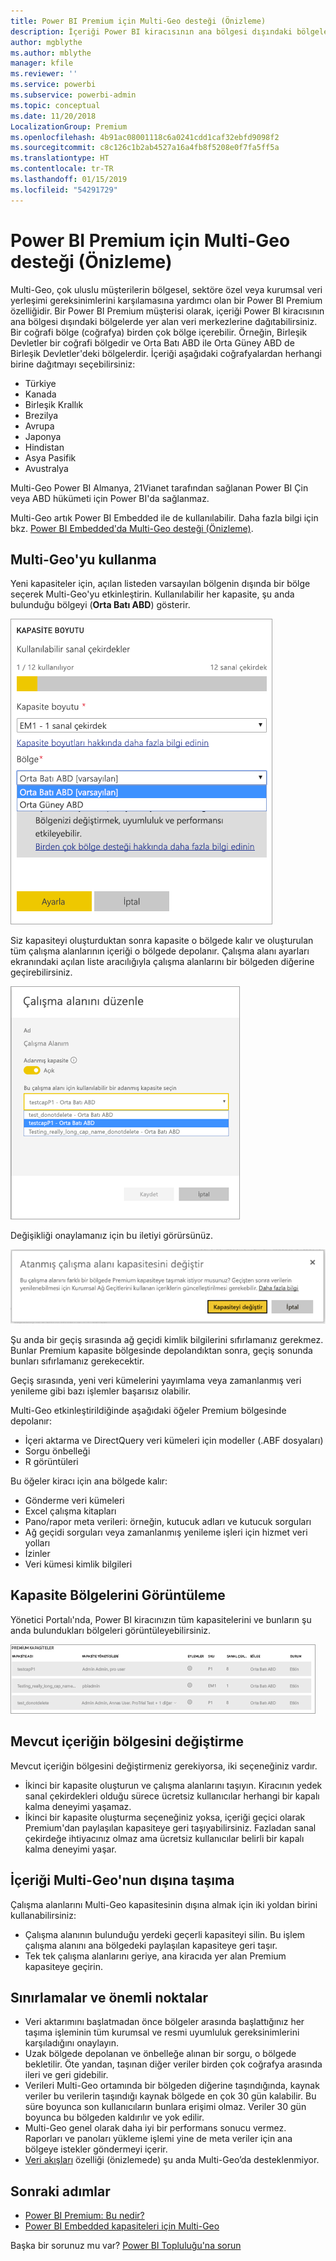 ```yaml
---
title: Power BI Premium için Multi-Geo desteği (Önizleme)
description: İçeriği Power BI kiracısının ana bölgesi dışındaki bölgelerde yer alan veri merkezlerine nasıl dağıtabileceğinizi öğrenin.
author: mgblythe
ms.author: mblythe
manager: kfile
ms.reviewer: ''
ms.service: powerbi
ms.subservice: powerbi-admin
ms.topic: conceptual
ms.date: 11/20/2018
LocalizationGroup: Premium
ms.openlocfilehash: 4b91ac08001118c6a0241cdd1caf32ebfd9098f2
ms.sourcegitcommit: c8c126c1b2ab4527a16a4fb8f5208e0f7fa5ff5a
ms.translationtype: HT
ms.contentlocale: tr-TR
ms.lasthandoff: 01/15/2019
ms.locfileid: "54291729"
---
```

# <a name="multi-geo-support-for-power-bi-premium-preview"></a>Power BI Premium için Multi-Geo desteği (Önizleme)

Multi-Geo, çok uluslu müşterilerin bölgesel, sektöre özel veya kurumsal veri yerleşimi gereksinimlerini karşılamasına yardımcı olan bir Power BI Premium özelliğidir. Bir Power BI Premium müşterisi olarak, içeriği Power BI kiracısının ana bölgesi dışındaki bölgelerde yer alan veri merkezlerine dağıtabilirsiniz. Bir coğrafi bölge (coğrafya) birden çok bölge içerebilir. Örneğin, Birleşik Devletler bir coğrafi bölgedir ve Orta Batı ABD ile Orta Güney ABD de Birleşik Devletler'deki bölgelerdir. İçeriği aşağıdaki coğrafyalardan herhangi birine dağıtmayı seçebilirsiniz:

- Türkiye
- Kanada
- Birleşik Krallık
- Brezilya
- Avrupa
- Japonya
- Hindistan
- Asya Pasifik
- Avustralya

Multi-Geo Power BI Almanya, 21Vianet tarafından sağlanan Power BI Çin veya ABD hükümeti için Power BI'da sağlanmaz.

Multi-Geo artık Power BI Embedded ile de kullanılabilir. Daha fazla bilgi için bkz. [Power BI Embedded'da Multi-Geo desteği (Önizleme)](developer/embedded-multi-geo.md).

## <a name="using-multi-geo"></a>Multi-Geo'yu kullanma

Yeni kapasiteler için, açılan listeden varsayılan bölgenin dışında bir bölge seçerek Multi-Geo'yu etkinleştirin.  Kullanılabilir her kapasite, şu anda bulunduğu bölgeyi (**Orta Batı ABD**) gösterir.

![Kapasite boyutu: bölge seçin. Power BI Multi-Geo](media/service-admin-premium-multi-geo/power-bi-multi-geo-capacity-size.png)

Siz kapasiteyi oluşturduktan sonra kapasite o bölgede kalır ve oluşturulan tüm çalışma alanlarının içeriği o bölgede depolanır. Çalışma alanı ayarları ekranındaki açılan liste aracılığıyla çalışma alanlarını bir bölgeden diğerine geçirebilirsiniz.

![Çalışma alanını düzenle: Kullanılabilir bir kapasite seçin. Power BI Multi-Geo](media/service-admin-premium-multi-geo/power-bi-multi-geo-edit-workspace.png)

Değişikliği onaylamanız için bu iletiyi görürsünüz.

![Atanmış çalışma alanını değiştirme onayı](media/service-admin-premium-multi-geo/power-bi-multi-geo-change-assigned-workspace-capacity.png)

Şu anda bir geçiş sırasında ağ geçidi kimlik bilgilerini sıfırlamanız gerekmez.  Bunlar Premium kapasite bölgesinde depolandıktan sonra, geçiş sonunda bunları sıfırlamanız gerekecektir.

Geçiş sırasında, yeni veri kümelerini yayımlama veya zamanlanmış veri yenileme gibi bazı işlemler başarısız olabilir.  

Multi-Geo etkinleştirildiğinde aşağıdaki öğeler Premium bölgesinde depolanır:

- İçeri aktarma ve DirectQuery veri kümeleri için modeller (.ABF dosyaları)
- Sorgu önbelleği
- R görüntüleri

Bu öğeler kiracı için ana bölgede kalır:

- Gönderme veri kümeleri
- Excel çalışma kitapları
- Pano/rapor meta verileri: örneğin, kutucuk adları ve kutucuk sorguları
- Ağ geçidi sorguları veya zamanlanmış yenileme işleri için hizmet veri yolları
- İzinler
- Veri kümesi kimlik bilgileri

## <a name="view-capacity-regions"></a>Kapasite Bölgelerini Görüntüleme

Yönetici Portalı'nda, Power BI kiracınızın tüm kapasitelerini ve bunların şu anda bulundukları bölgeleri görüntüleyebilirsiniz.

![Premium kapasiteleri görüntüleme](media/service-admin-premium-multi-geo/power-bi-multi-geo-premium-capacities.png) 

## <a name="change-the-region-for-existing-content"></a>Mevcut içeriğin bölgesini değiştirme

Mevcut içeriğin bölgesini değiştirmeniz gerekiyorsa, iki seçeneğiniz vardır.

- İkinci bir kapasite oluşturun ve çalışma alanlarını taşıyın. Kiracının yedek sanal çekirdekleri olduğu sürece ücretsiz kullanıcılar herhangi bir kapalı kalma deneyimi yaşamaz.
- İkinci bir kapasite oluşturma seçeneğiniz yoksa, içeriği geçici olarak Premium'dan paylaşılan kapasiteye geri taşıyabilirsiniz. Fazladan sanal çekirdeğe ihtiyacınız olmaz ama ücretsiz kullanıcılar belirli bir kapalı kalma deneyimi yaşar.

## <a name="move-content-out-of-multi-geo"></a>İçeriği Multi-Geo'nun dışına taşıma  

Çalışma alanlarını Multi-Geo kapasitesinin dışına almak için iki yoldan birini kullanabilirsiniz:

- Çalışma alanının bulunduğu yerdeki geçerli kapasiteyi silin.  Bu işlem çalışma alanını ana bölgedeki paylaşılan kapasiteye geri taşır.
- Tek tek çalışma alanlarını geriye, ana kiracıda yer alan Premium kapasiteye geçirin.

## <a name="limitations-and-considerations"></a>Sınırlamalar ve önemli noktalar

- Veri aktarımını başlatmadan önce bölgeler arasında başlattığınız her taşıma işleminin tüm kurumsal ve resmi uyumluluk gereksinimlerini karşıladığını onaylayın.
- Uzak bölgede depolanan ve önbelleğe alınan bir sorgu, o bölgede bekletilir. Öte yandan, taşınan diğer veriler birden çok coğrafya arasında ileri ve geri gidebilir.
- Verileri Multi-Geo ortamında bir bölgeden diğerine taşındığında, kaynak veriler bu verilerin taşındığı kaynak bölgede en çok 30 gün kalabilir. Bu süre boyunca son kullanıcıların bunlara erişimi olmaz. Veriler 30 gün boyunca bu bölgeden kaldırılır ve yok edilir.
- Multi-Geo genel olarak daha iyi bir performans sonucu vermez. Raporları ve panoları yükleme işlemi yine de meta veriler için ana bölgeye istekler göndermeyi içerir.
- [Veri akışları](service-dataflows-overview.md) özelliği (önizlemede) şu anda Multi-Geo’da desteklenmiyor.

## <a name="next-steps"></a>Sonraki adımlar

- [Power BI Premium: Bu nedir?](service-premium.md)
- [Power BI Embedded kapasiteleri için Multi-Geo](developer/embedded-multi-geo.md)

Başka bir sorunuz mu var? [Power BI Topluluğu'na sorun](http://community.powerbi.com/)
